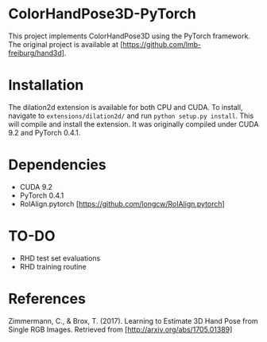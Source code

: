 # ColorHandPose3D-PyTorch
This project implements ColorHandPose3D using the PyTorch framework. The original project is available at [https://github.com/lmb-freiburg/hand3d].

# Installation
The dilation2d extension is available for both CPU and CUDA. To install, navigate to `extensions/dilation2d/` and run `python setup.py install`. This will compile and install the extension. It was originally compiled under CUDA 9.2 and PyTorch 0.4.1.

# Dependencies
- CUDA 9.2
- PyTorch 0.4.1
- RoIAlign.pytorch [https://github.com/longcw/RoIAlign.pytorch]

# TO-DO
- RHD test set evaluations
- RHD training routine

# References
Zimmermann, C., & Brox, T. (2017). Learning to Estimate 3D Hand Pose from Single RGB Images. Retrieved from [http://arxiv.org/abs/1705.01389]
